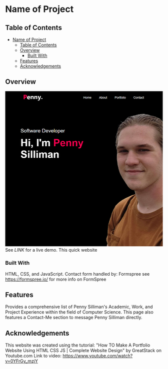 # Name of Project

## Table of Contents

- [Name of Project](#name-of-project)
  - [Table of Contents](#table-of-contents)
  - [Overview](#overview)
    - [Built With](#built-with)
  - [Features](#features)
  - [Acknowledgements](#acknowledgements)

## Overview
![Alt text](images/screenshot.png)
See *LINK* for a live demo.
This quick website
<!-- TODO: Add a screenshot of the live project.
    1. Link to a 'live demo.'
    2. Describe your overall experience in a couple of sentences.
    3. List a few specific technical things that you learned or improved on.
    4. Share any other tips or guidance for others attempting this or something similar.
 -->

### Built With
HTML, CSS, and JavaScript.
Contact form handled by:
Formspree
see https://formspree.io/ for more info on FormSpree

## Features
Provides a comprehensive list of Penny Silliman's Academic, Work, and Project Experience within the field of Computer Science.
This page also features a Contact-Me section to message Penny Silliman directly.
<!-- TODO: List what specific 'user problems' that this application solves. -->

## Acknowledgements
This website was created using the tutorial:
"How TO Make A Portfolio Website Using HTML CSS JS | Complete Website Design"
by GreatStack on Youtube.com
Link to video:
https://www.youtube.com/watch?v=0YFrGy_mzjY